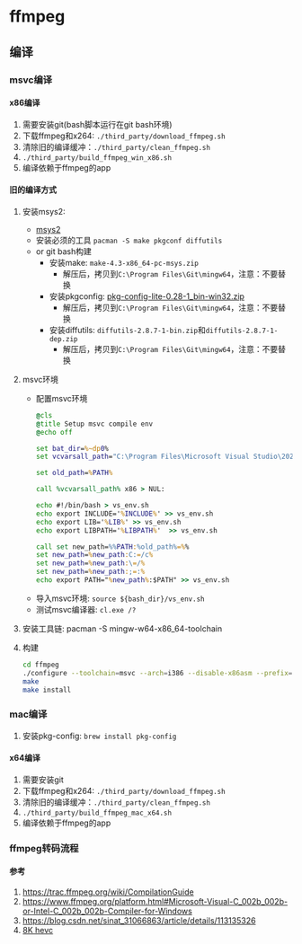 # ffmpeg

## 编译

### msvc编译

#### x86编译
1. 需要安装git(bash脚本运行在git bash环境)
2. 下载ffmpeg和x264: `./third_party/download_ffmpeg.sh`
3. 清除旧的编译缓冲：`./third_party/clean_ffmpeg.sh`
4. `./third_party/build_ffmpeg_win_x86.sh`
5. 编译依赖于ffmpeg的app

#### 旧的编译方式
1. 安装msys2: 
   - [msys2](https://www.msys2.org)
   - 安装必须的工具 `pacman -S make pkgconf diffutils`
   - or git bash构建
      - 安装make: `make-4.3-x86_64-pc-msys.zip`
         - 解压后，拷贝到`C:\Program Files\Git\mingw64`，注意：不要替换
      - 安装pkgconfig: [pkg-config-lite-0.28-1_bin-win32.zip](https://stackoverflow.com/questions/1710922/how-to-install-pkg-config-in-windows)
         - 解压后，拷贝到`C:\Program Files\Git\mingw64`，注意：不要替换
      - 安装diffutils: `diffutils-2.8.7-1-bin.zip`和`diffutils-2.8.7-1-dep.zip`
         - 解压后，拷贝到`C:\Program Files\Git\mingw64`，注意：不要替换
2. msvc环境
   - 配置msvc环境
      ```bat
      @cls
      @title Setup msvc compile env
      @echo off
      
      set bat_dir=%~dp0%
      set vcvarsall_path="C:\Program Files\Microsoft Visual Studio\2022\Enterprise\VC\Auxiliary\Build\vcvarsall.bat"
      
      set old_path=%PATH%
      
      call %vcvarsall_path% x86 > NUL:
      
      echo #!/bin/bash > vs_env.sh
      echo export INCLUDE='%INCLUDE%' >> vs_env.sh
      echo export LIB='%LIB%' >> vs_env.sh
      echo export LIBPATH='%LIBPATH%'  >> vs_env.sh
      
      call set new_path=%%PATH:%old_path%=%%
      set new_path=%new_path:C:=/c%
      set new_path=%new_path:\=/%
      set new_path=%new_path:;=:%
      echo export PATH="%new_path%:$PATH" >> vs_env.sh
      ```
   - 导入msvc环境: `source ${bash_dir}/vs_env.sh`
   - 测试msvc编译器: `cl.exe /?`

3. 安装工具链: pacman -S mingw-w64-x86_64-toolchain

4. 构建
   ```bash
   cd ffmpeg
   ./configure --toolchain=msvc --arch=i386 --disable-x86asm --prefix=/c/ffmpeg
   make
   make install
   ```

### mac编译

1. 安装pkg-config: `brew install pkg-config`

#### x64编译
1. 需要安装git
2. 下载ffmpeg和x264: `./third_party/download_ffmpeg.sh`
3. 清除旧的编译缓冲：`./third_party/clean_ffmpeg.sh`
4. `./third_party/build_ffmpeg_mac_x64.sh`
5. 编译依赖于ffmpeg的app

### ffmpeg转码流程


#### 参考

1. https://trac.ffmpeg.org/wiki/CompilationGuide
2. https://www.ffmpeg.org/platform.html#Microsoft-Visual-C_002b_002b-or-Intel-C_002b_002b-Compiler-for-Windows
3. https://blog.csdn.net/sinat_31066863/article/details/113135326
4. [8K hevc](https://lf3-cdn-tos.bytegoofy.com/obj/tcs-client/resources/hevc_8k60P_bilibili_1.mp4)
